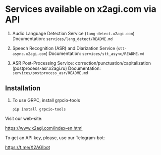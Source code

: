# Services available on x2agi.com via API

1. Audio Language Detection Service (`lang-detect.x2agi.com`)
   Documentation: `services/lang_detect/README.md`

2. Speech Recognition (ASR) and Diarization Service (`stt-async.x2agi.com`)
   Documentation: `services/stt_async/README.md`

3. ASR Post-Processing Service: correction/punctuation/capitalization (postprocess-asr.x2agi.ru)
   Documentation: `services/postprocess_asr/README.md`


## Installation

1. To use GRPC, install grpcio-tools

    `pip install grpcio-tools`

Visit our web-site:

https://www.x2agi.com/index-en.html


To get an API key, please, use our Telegram-bot:

https://t.me/X2AGIbot